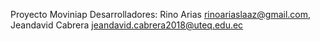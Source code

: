 Proyecto Moviniap
Desarrolladores: Rino Arias <rinoariaslaaz@gmail.com>, Jeandavid Cabrera <jeandavid.cabrera2018@uteq.edu.ec>
